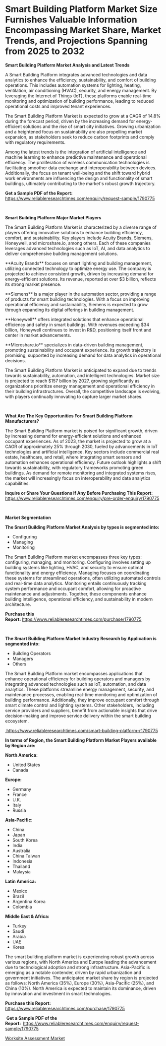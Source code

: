<p><h1>Smart Building Platform Market Size Furnishes Valuable Information Encompassing Market Share, Market Trends, and Projections Spanning from 2025 to 2032</h1></p><p><strong>Smart Building Platform Market Analysis and Latest Trends</strong></p>
<p><p>A Smart Building Platform integrates advanced technologies and data analytics to enhance the efficiency, sustainability, and comfort of building operations. This includes automation systems for lighting, heating, ventilation, air conditioning (HVAC), security, and energy management. By leveraging the Internet of Things (IoT), these platforms enable real-time monitoring and optimization of building performance, leading to reduced operational costs and improved tenant experiences.</p><p>The Smart Building Platform Market is expected to grow at a CAGR of 14.8% during the forecast period, driven by the increasing demand for energy-efficient solutions and the rise of smart city initiatives. Growing urbanization and a heightened focus on sustainability are also propelling market expansion, as stakeholders seek to reduce carbon footprints and comply with regulatory requirements. </p><p>Among the latest trends is the integration of artificial intelligence and machine learning to enhance predictive maintenance and operational efficiency. The proliferation of wireless communication technologies is facilitating smoother data exchange and interoperability between devices. Additionally, the focus on tenant well-being and the shift toward hybrid work environments are influencing the design and functionality of smart buildings, ultimately contributing to the market's robust growth trajectory.</p></p>
<p><strong>Get a Sample PDF of the Report:&nbsp;</strong> <a href="https://www.reliableresearchtimes.com/enquiry/request-sample/1790775?utm_campaign=3267&utm_medium=2&utm_source=Github&utm_content=ia&utm_term=10032025&utm_id=smart-building-platform">https://www.reliableresearchtimes.com/enquiry/request-sample/1790775</a></p>
<p>&nbsp;</p>
<p><strong>Smart Building Platform Major Market Players</strong></p>
<p><p>The Smart Building Platform Market is characterized by a diverse range of players offering innovative solutions to enhance building efficiency, comfort, and sustainability. Key players include Acuity Brands, Siemens, Honeywell, and microshare.io, among others. Each of these companies leverages advanced technologies such as IoT, AI, and data analytics to deliver comprehensive building management solutions.</p><p>**Acuity Brands** focuses on smart lighting and building management, utilizing connected technology to optimize energy use. The company is projected to achieve consistent growth, driven by increasing demand for energy-efficient solutions. Its revenue, reported at over $3 billion, reflects its strong market presence.</p><p>**Siemens** is a major player in the automation sector, providing a range of products for smart building technologies. With a focus on improving operational efficiency and sustainability, Siemens is expected to grow through expanding its digital offerings in building management.</p><p>**Honeywell** offers integrated solutions that enhance operational efficiency and safety in smart buildings. With revenues exceeding $34 billion, Honeywell continues to invest in R&D, positioning itself front and center in market advancements.</p><p>**Microshare.io** specializes in data-driven building management, promoting sustainability and occupant experience. Its growth trajectory is promising, supported by increasing demand for data analytics in operational decisions.</p><p>The Smart Building Platform Market is anticipated to expand due to trends towards sustainability, automation, and intelligent technologies. Market size is projected to reach $157 billion by 2027, growing significantly as organizations prioritize energy management and operational efficiency in their building infrastructures. Overall, the competitive landscape is evolving, with players continually innovating to capture larger market shares.</p></p>
<p>&nbsp;</p>
<p><strong>What Are The Key Opportunities For Smart Building Platform Manufacturers?</strong></p>
<p><p>The Smart Building Platform market is poised for significant growth, driven by increasing demand for energy-efficient solutions and enhanced occupant experiences. As of 2023, the market is projected to grow at a CAGR of approximately 25% through 2030, fueled by advancements in IoT technologies and artificial intelligence. Key sectors include commercial real estate, healthcare, and retail, where integrating smart sensors and automation enhances operational efficiency. Future outlook highlights a shift towards sustainability, with regulatory frameworks promoting green buildings. As demand for remote monitoring and integrated systems rises, the market will increasingly focus on interoperability and data analytics capabilities.</p></p>
<p><strong>Inquire or Share Your Questions If Any Before Purchasing This Report:</strong> <a href="https://www.reliableresearchtimes.com/enquiry/pre-order-enquiry/1790775?utm_campaign=3267&utm_medium=2&utm_source=Github&utm_content=ia&utm_term=10032025&utm_id=smart-building-platform">https://www.reliableresearchtimes.com/enquiry/pre-order-enquiry/1790775</a></p>
<p>&nbsp;</p>
<p><strong>Market Segmentation</strong></p>
<p><strong>The Smart Building Platform Market Analysis by types is segmented into:</strong></p>
<p><ul><li>Configuring</li><li>Managing</li><li>Monitoring</li></ul></p>
<p><p>The Smart Building Platform market encompasses three key types: configuring, managing, and monitoring. Configuring involves setting up building systems like lighting, HVAC, and security to ensure optimal functionality and energy efficiency. Managing focuses on coordinating these systems for streamlined operations, often utilizing automated controls and real-time data analytics. Monitoring entails continuously tracking system performance and occupant comfort, allowing for proactive maintenance and adjustments. Together, these components enhance building intelligence, operational efficiency, and sustainability in modern architecture.</p></p>
<p><strong>Purchase this Report:&nbsp;</strong><a href="https://www.reliableresearchtimes.com/purchase/1790775?utm_campaign=3267&utm_medium=2&utm_source=Github&utm_content=ia&utm_term=10032025&utm_id=smart-building-platform">https://www.reliableresearchtimes.com/purchase/1790775</a></p>
<p>&nbsp;</p>
<p><strong>The Smart Building Platform Market Industry Research by Application is segmented into:</strong></p>
<p><ul><li>Building Operators</li><li>Managers</li><li>Others</li></ul></p>
<p><p>The Smart Building Platform market encompasses applications that enhance operational efficiency for building operators and managers by integrating advanced technologies such as IoT, automation, and data analytics. These platforms streamline energy management, security, and maintenance processes, enabling real-time monitoring and optimization of building performance. Additionally, they improve occupant comfort through smart climate control and lighting systems. Other stakeholders, including service providers and suppliers, benefit from actionable insights that drive decision-making and improve service delivery within the smart building ecosystem.</p></p>
<p><a href="https://www.reliableresearchtimes.com/smart-building-platform-r1790775?utm_campaign=3267&utm_medium=2&utm_source=Github&utm_content=ia&utm_term=10032025&utm_id=smart-building-platform">&nbsp;https://www.reliableresearchtimes.com/smart-building-platform-r1790775</a></p>
<p><strong>In terms of Region, the Smart Building Platform Market Players available by Region are:</strong></p>
<p>
    <p> <strong> North America: </strong>
        <ul>
            <li>United States</li>
            <li>Canada</li>
        </ul>
        </p> 
    <p> <strong> Europe: </strong>
        <ul>
            <li>Germany</li>
            <li>France</li>
            <li>U.K.</li>
            <li>Italy</li>
            <li>Russia</li>
        </ul>
        </p> 
    <p> <strong> Asia-Pacific: </strong>
        <ul>
            <li>China</li>
            <li>Japan</li>
            <li>South Korea</li>
            <li>India</li>
            <li>Australia</li>
            <li>China Taiwan</li>
            <li>Indonesia</li>
            <li>Thailand</li>
            <li>Malaysia</li>
        </ul>
        </p> 
    <p> <strong> Latin America: </strong>
        <ul>
            <li>Mexico</li>
            <li>Brazil</li>
            <li>Argentina Korea</li>
            <li>Colombia</li>
        </ul>
        </p> 
    <p> <strong> Middle East & Africa: </strong>
        <ul>
            <li>Turkey</li>
            <li>Saudi</li>
            <li>Arabia</li>
            <li>UAE</li>
            <li>Korea</li>
        </ul>
    </p>
    </p>
<p><p>The smart building platform market is experiencing robust growth across various regions, with North America and Europe leading the advancement due to technological adoption and strong infrastructure. Asia-Pacific is emerging as a notable contender, driven by rapid urbanization and government initiatives. The anticipated market share by region is projected as follows: North America (35%), Europe (30%), Asia-Pacific (25%), and China (10%). North America is expected to maintain its dominance, driven by innovation and investment in smart technologies.</p></p>
<p><strong>Purchase this Report: </strong><a href="https://www.reliableresearchtimes.com/purchase/1790775?utm_campaign=3267&utm_medium=2&utm_source=Github&utm_content=ia&utm_term=10032025&utm_id=smart-building-platform">https://www.reliableresearchtimes.com/purchase/1790775</a></p>
<p>&nbsp;<strong>Get a Sample PDF of the Report:&nbsp;&nbsp;</strong><a href="https://www.reliableresearchtimes.com/enquiry/request-sample/1790775?utm_campaign=3267&utm_medium=2&utm_source=Github&utm_content=ia&utm_term=10032025&utm_id=smart-building-platform">https://www.reliableresearchtimes.com/enquiry/request-sample/1790775</a></p>
<p><strong></strong></p>
<p><p><a href="https://github.com/joshuagarcia509/Market-Research-Report-List-1/blob/main/worksite-assessment-market.md?utm_campaign=3267&utm_medium=2&utm_source=Github&utm_content=ia&utm_term=10032025&utm_id=smart-building-platform">Worksite Assessment Market</a></p></p>